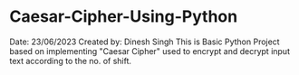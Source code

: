 # Caesar-Cipher-Using-Python
Date: 23/06/2023  Created by: Dinesh Singh This is Basic Python Project based on implementing "Caesar Cipher" used to encrypt and decrypt input text according to the no. of shift.
